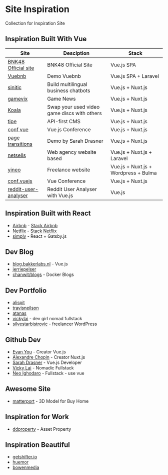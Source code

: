 # Site Inspiration

Collection for Inspiration Site

## Inspiration Built With Vue

| Site                                                                    | Desciption                                               | Stack                                |
| ----------------------------------------------------------------------- | -------------------------------------------------------- | ------------------------------------ |
| [BNK48 Official site](https://www.bnk48.com/#/home)                     | BNK48 Official Site                                      | Vue.js SPA                           |
| [Vuebnb](https://vuebnb.vuejsdevelopers.com/)                           | Demo Vuebnb                                              | Vue.js SPA + Laravel                 |
| [sinitic](https://www.sinitic.ai/)                                      | Build multilingual business chatbots                     | Vue.js + Nuxt.js                     |
| [gamevix](http://gamevix.com/)                                          | Game News                                                | Vue.js + Nuxt.js                     |
| [Koala](https://au.koala.com/)                                          | Swap your used video game discs with others              | Vue.js + Nuxt.js                     |
| [tipe](https://tipe.io/)                                                | API-first CMS                                            | Vue.js + Nuxt.js                     |
| [conf vue](http://conf.vuejs.org/)                                      | Vue.js Conference                                        | Vue.js + Nuxt.js                     |
| [page transitions](https://page-transitions.com/)                       | Demo by Sarah Drasner                                    | Vue.js + Nuxt.js                     |
| [netsells](https://netsells.co.uk/)                                     | Web agency website based                                 | Vue.js + Nuxt.js + Laravel           |
| [yineo](https://yineo.fr/)                                              | Freelance website                                        | Vue.js + Nuxt.js + Wordpress + Bulma |
| [conf.vuejs](https://conf.vuejs.org/)                                   | Vue Conference                                           | Vue.js + Nuxt.js                     |
| [reddit-user-analyser](https://atomiks.github.io/reddit-user-analyser/) | Reddit User Analyser with Vue.js                         | Vue.js                               |


## Inspiration Built with React

- [Airbnb](https://www.airbnb.com/) - [Stack Airbnb](https://stackshare.io/airbnb/airbnb)
- [Netflix](http://www.netflix.com/) - [Stack Netflix](https://stackshare.io/netflix/netflix)
- [simply](https://simply.co.za/) - React + Gatsby.js

## Dev Blog

- [blog.bakkerlabs.nl](http://blog.bakkerlabs.nl/) - Vue.js
- [jerriepelser](https://www.jerriepelser.com/)
- [chanwit/blogs](https://sites.google.com/site/chanwit/blogs) - Docker Blogs

## Dev Portfolio

- [alispit](https://www.alispit.tel/#/)
- [travisneilson](http://travisneilson.com/)
- [atanas](https://atanas.info/)
- [vickylai](https://vickylai.com/index.html) - dev girl nomad fullstack
- [silvestarbistrovic](https://www.silvestarbistrovic.from.hr/) - freelancer WordPress

## Github Dev

- [Evan You](https://github.com/yyx990803) - Creator Vue.js
- [Alexandre Chopin](https://github.com/alexchopin) - Creator Nuxt.js
- [Sarah Drasner](https://github.com/sdras) - Vue.js Developer
- [Vicky Lai](https://github.com/hivickylai) - Nomadic Fullstack
- [Neo Ighodaro](https://github.com/neoighodaro) - Fullstack - use vue

## Awesome Site

- [matterport](https://matterport.com/) - 3D Model for Buy Home 

## Inspiration for Work

- [ddproperty](https://www.ddproperty.com/) - Asset Property

## Inspiration Beautiful

- [getshifter.io](https://getshifter.io/)
- [huemor](https://huemor.rocks/)
- [bowenmedia](https://www.bowenmedia.com/)